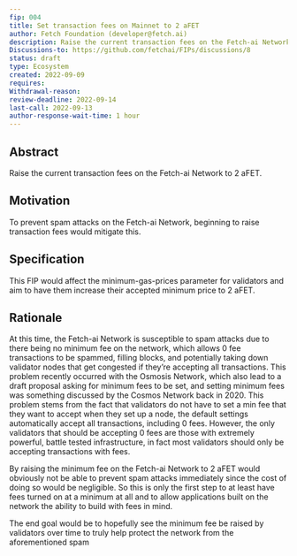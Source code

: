 ```yaml
---
fip: 004
title: Set transaction fees on Mainnet to 2 aFET
author: Fetch Foundation (developer@fetch.ai)
description: Raise the current transaction fees on the Fetch-ai Network to 2 aFET
Discussions-to: https://github.com/fetchai/FIPs/discussions/8
status: draft
type: Ecosystem
created: 2022-09-09
requires:
Withdrawal-reason:
review-deadline: 2022-09-14
last-call: 2022-09-13
author-response-wait-time: 1 hour
---
```

## Abstract

Raise the current transaction fees on the Fetch-ai Network to 2 aFET.

## Motivation

To prevent spam attacks on the Fetch-ai Network, beginning to raise transaction fees would mitigate this. 

## Specification
This FIP would affect the minimum-gas-prices parameter for validators and aim to have them increase their accepted minimum price to 2 aFET.

## Rationale

At this time, the Fetch-ai Network is susceptible to spam attacks due to there being no minimum fee on the network, which allows 0 fee transactions to be spammed, filling blocks, and potentially taking down validator nodes that get congested if they’re accepting all transactions. This problem recently occurred with the Osmosis Network, which also lead to a draft proposal asking for minimum fees to be set, and setting minimum fees was something discussed by the Cosmos Network back in 2020.  This problem stems from the fact that validators do not have to set a min fee that they want to accept when they set up a node, the default settings automatically accept all transactions, including 0 fees. However, the only validators that should be accepting 0 fees are those with extremely powerful, battle tested infrastructure, in fact most validators should only be accepting transactions with fees.

By raising the minimum fee on the Fetch-ai Network to 2 aFET would obviously not be able to prevent spam attacks immediately since the cost of doing so would be negligible. So this is only the first step to at least have fees turned on at a minimum at all and to allow applications built on the network the ability to build with fees in mind.

The end goal would be to hopefully see the minimum fee be raised by validators over time to truly help protect the network from the aforementioned spam
